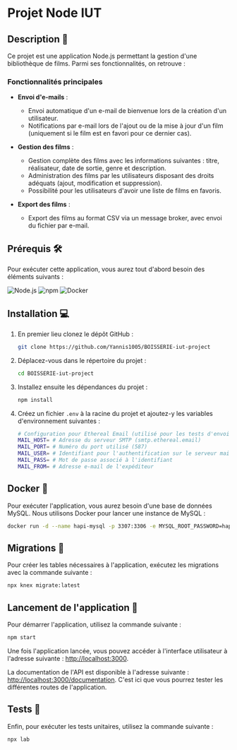 # Projet Node IUT

## Description 📝

Ce projet est une application Node.js permettant la gestion d'une bibliothèque de films. Parmi ses fonctionnalités, on retrouve :

### Fonctionnalités principales

- **Envoi d'e-mails** :
   - Envoi automatique d'un e-mail de bienvenue lors de la création d'un utilisateur.
   - Notifications par e-mail lors de l'ajout ou de la mise à jour d'un film (uniquement si le film est en favori pour ce dernier cas).


- **Gestion des films** :
   -  Gestion complète des films avec les informations suivantes : titre, réalisateur, date de sortie, genre et description.
   -  Administration des films par les utilisateurs disposant des droits adéquats (ajout, modification et suppression).
   -  Possibilité pour les utilisateurs d'avoir une liste de films en favoris.


- **Export des films** :
   -  Export des films au format CSV via un message broker, avec envoi du fichier par e-mail.
## Prérequis 🛠️

Pour exécuter cette application, vous aurez tout d'abord besoin des éléments suivants :

![Node.js](https://img.shields.io/badge/Node.js-339933?style=for-the-badge&logo=nodedotjs&logoColor=white)
![npm](https://img.shields.io/badge/npm-CB3837?style=for-the-badge&logo=npm&logoColor=white)
![Docker](https://img.shields.io/badge/Docker-2496ED?style=for-the-badge&logo=docker&logoColor=white)

## Installation 💻

1. En premier lieu clonez le dépôt GitHub :

   ```bash
   git clone https://github.com/Yannis1005/BOISSERIE-iut-project
   ```
   
2. Déplacez-vous dans le répertoire du projet :

   ```bash
   cd BOISSERIE-iut-project
   ```

2. Installez ensuite les dépendances du projet :

   ```bash
   npm install
   ```

3. Créez un fichier `.env` à la racine du projet et ajoutez-y les variables d'environnement suivantes :

   ```bash
   # Configuration pour Ethereal Email (utilisé pour les tests d'envoi d'e-mails)
   MAIL_HOST= # Adresse du serveur SMTP (smtp.ethereal.email)
   MAIL_PORT= # Numéro du port utilisé (587)
   MAIL_USER= # Identifiant pour l'authentification sur le serveur mail
   MAIL_PASS= # Mot de passe associé à l'identifiant
   MAIL_FROM= # Adresse e-mail de l'expéditeur
   ```

## Docker 🐳

Pour exécuter l'application, vous aurez besoin d'une base de données MySQL. Nous utilisons Docker pour lancer une instance de MySQL :

```bash
docker run -d --name hapi-mysql -p 3307:3306 -e MYSQL_ROOT_PASSWORD=hapi -e MYSQL_DATABASE=user mysql:8.0 --default-authentication-plugin=mysql_native_password
```

## Migrations 📅

Pour créer les tables nécessaires à l'application, exécutez les migrations avec la commande suivante :

```bash
npx knex migrate:latest
```

## Lancement de l'application 🚀

Pour démarrer l'application, utilisez la commande suivante :

```bash
npm start
```

Une fois l'application lancée, vous pouvez accéder à l'interface utilisateur à l'adresse suivante : [http://localhost:3000](http://localhost:3000).

La documentation de l'API est disponible à l'adresse suivante : [http://localhost:3000/documentation](http://localhost:3000/documentation).
C'est ici que vous pourrez tester les différentes routes de l'application.

## Tests 🧪

Enfin, pour exécuter les tests unitaires, utilisez la commande suivante :

```bash
npx lab
```